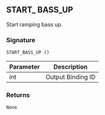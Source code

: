 ## START\_ BASS\_UP

Start ramping bass up.


### Signature

`START_BASS_UP ()`


| Parameter | Description |
| --- | --- |
| int | Output Binding ID |


### Returns

`None`